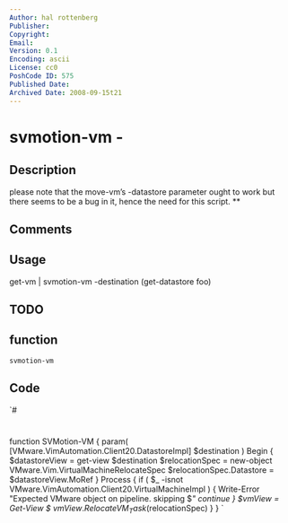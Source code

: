 ```yaml
---
Author: hal rottenberg
Publisher: 
Copyright: 
Email: 
Version: 0.1
Encoding: ascii
License: cc0
PoshCode ID: 575
Published Date: 
Archived Date: 2008-09-15t21
---
```


# svmotion-vm - 

## Description

please note that the move-vm’s -datastore parameter ought to work but there seems to be a bug in it, hence the need for this script. **

## Comments



## Usage

get-vm | svmotion-vm -destination (get-datastore foo)

## TODO



## function

`svmotion-vm`

## Code

`#
 #
 
 function SVMotion-VM {
 	param(
 		[VMware.VimAutomation.Client20.DatastoreImpl]
 		$destination
 	)
 	Begin {
 		$datastoreView = get-view $destination
 		$relocationSpec = new-object VMware.Vim.VirtualMachineRelocateSpec
 		$relocationSpec.Datastore = $datastoreView.MoRef
 	}
 	Process {
 		if ( $_ -isnot VMware.VimAutomation.Client20.VirtualMachineImpl ) {
 			Write-Error "Expected VMware object on pipeline. skipping $_"
 			continue
 		}
 		$vmView = Get-View $_
 		$vmView.RelocateVM_Task($relocationSpec)
 	}
 }
`

